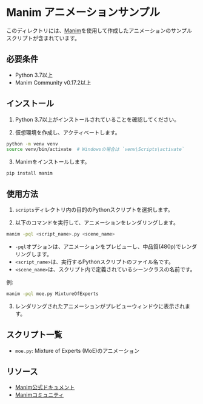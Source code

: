 # Manim アニメーションサンプル

このディレクトリには、[Manim](https://www.manim.community/)を使用して作成したアニメーションのサンプルスクリプトが含まれています。

## 必要条件

- Python 3.7以上
- Manim Community v0.17.2以上

## インストール

1. Python 3.7以上がインストールされていることを確認してください。

2. 仮想環境を作成し、アクティベートします。

```bash
python -m venv venv
source venv/bin/activate  # Windowsの場合は `venv\Scripts\activate`
```

3. Manimをインストールします。

```bash
pip install manim
```

## 使用方法

1. `scripts`ディレクトリ内の目的のPythonスクリプトを選択します。

2. 以下のコマンドを実行して、アニメーションをレンダリングします。

```bash
manim -pql <script_name>.py <scene_name>
```

- `-pql`オプションは、アニメーションをプレビューし、中品質(480p)でレンダリングします。
- `<script_name>`は、実行するPythonスクリプトのファイル名です。
- `<scene_name>`は、スクリプト内で定義されているシーンクラスの名前です。

例:

```bash
manim -pql moe.py MixtureOfExperts
```

3. レンダリングされたアニメーションがプレビューウィンドウに表示されます。

## スクリプト一覧

- `moe.py`: Mixture of Experts (MoE)のアニメーション

## リソース

- [Manim公式ドキュメント](https://docs.manim.community/)
- [Manimコミュニティ](https://www.manim.community/)
